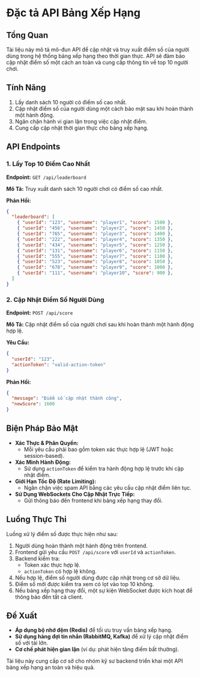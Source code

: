 # Đặc tả API Bảng Xếp Hạng

## Tổng Quan
Tài liệu này mô tả mô-đun API để cập nhật và truy xuất điểm số của người dùng trong hệ thống bảng xếp hạng theo thời gian thực. API sẽ đảm bảo cập nhật điểm số một cách an toàn và cung cấp thông tin về top 10 người chơi.

## Tính Năng
1. Lấy danh sách 10 người có điểm số cao nhất.
2. Cập nhật điểm số của người dùng một cách bảo mật sau khi hoàn thành một hành động.
3. Ngăn chặn hành vi gian lận trong việc cập nhật điểm.
4. Cung cấp cập nhật thời gian thực cho bảng xếp hạng.

## API Endpoints

### 1. Lấy Top 10 Điểm Cao Nhất
**Endpoint:** `GET /api/leaderboard`

**Mô Tả:**
Truy xuất danh sách 10 người chơi có điểm số cao nhất.

**Phản Hồi:**
```json
{
  "leaderboard": [
    { "userId": "123", "username": "player1", "score": 1500 },
    { "userId": "456", "username": "player2", "score": 1450 },
    { "userId": "765", "username": "player3", "score": 1400 },
    { "userId": "222", "username": "player4", "score": 1350 },
    { "userId": "434", "username": "player5", "score": 1250 },
    { "userId": "131", "username": "player6", "score": 1150 },
    { "userId": "555", "username": "player7", "score": 1100 },
    { "userId": "523", "username": "player8", "score": 1050 },
    { "userId": "678", "username": "player9", "score": 1000 },
    { "userId": "111", "username": "player10", "score": 900 },
  ]
}
```

### 2. Cập Nhật Điểm Số Người Dùng
**Endpoint:** `POST /api/score`

**Mô Tả:**
Cập nhật điểm số của người chơi sau khi hoàn thành một hành động hợp lệ.

**Yêu Cầu:**
```json
{
  "userId": "123",
  "actionToken": "valid-action-token"
}
```

**Phản Hồi:**
```json
{
  "message": "Điểm số cập nhật thành công",
  "newScore": 1600
}
```

## Biện Pháp Bảo Mật
- **Xác Thực & Phân Quyền:**
  - Mỗi yêu cầu phải bao gồm token xác thực hợp lệ (JWT hoặc session-based).
- **Xác Minh Hành Động:**
  - Sử dụng `actionToken` để kiểm tra hành động hợp lệ trước khi cập nhật điểm.
- **Giới Hạn Tốc Độ (Rate Limiting):**
  - Ngăn chặn việc spam API bằng các yêu cầu cập nhật điểm liên tục.
- **Sử Dụng WebSockets Cho Cập Nhật Trực Tiếp:**
  - Gửi thông báo đến frontend khi bảng xếp hạng thay đổi.

## Luồng Thực Thi
Luồng xử lý điểm số được thực hiện như sau:

1. Người dùng hoàn thành một hành động trên frontend.
2. Frontend gửi yêu cầu `POST /api/score` với `userId` và `actionToken`.
3. Backend kiểm tra:
   - Token xác thực hợp lệ.
   - `actionToken` có hợp lệ không.
4. Nếu hợp lệ, điểm số người dùng được cập nhật trong cơ sở dữ liệu.
5. Điểm số mới được kiểm tra xem có lọt vào top 10 không.
6. Nếu bảng xếp hạng thay đổi, một sự kiện WebSocket được kích hoạt để thông báo đến tất cả client.

## Đề Xuất
- **Áp dụng bộ nhớ đệm (Redis)** để tối ưu truy vấn bảng xếp hạng.
- **Sử dụng hàng đợi tin nhắn (RabbitMQ, Kafka)** để xử lý cập nhật điểm số với tải lớn.
- **Cơ chế phát hiện gian lận** (ví dụ: phát hiện tăng điểm bất thường).

Tài liệu này cung cấp cơ sở cho nhóm kỹ sư backend triển khai một API bảng xếp hạng an toàn và hiệu quả.

